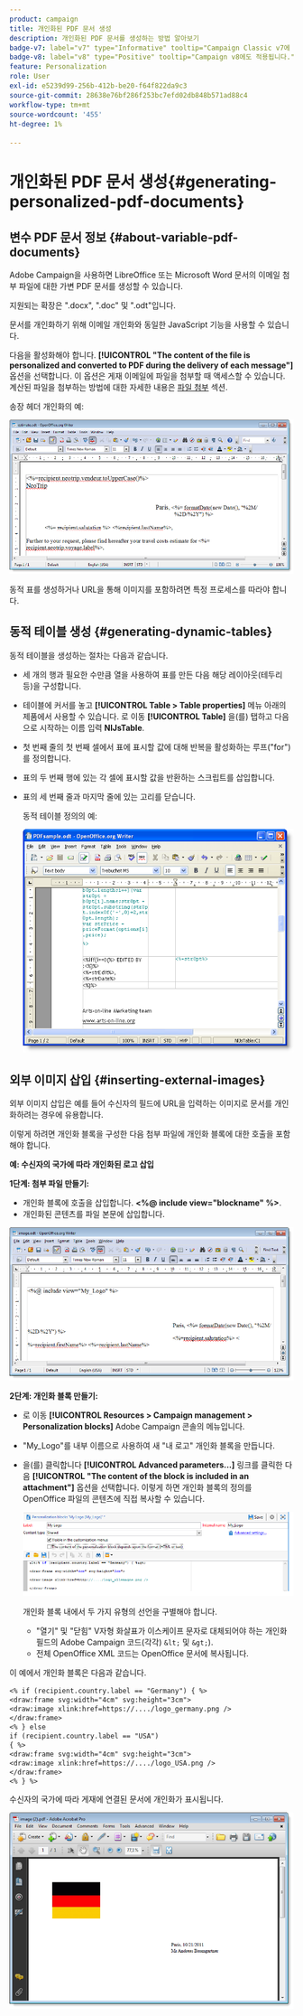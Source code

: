 ```yaml
---
product: campaign
title: 개인화된 PDF 문서 생성
description: 개인화된 PDF 문서를 생성하는 방법 알아보기
badge-v7: label="v7" type="Informative" tooltip="Campaign Classic v7에 적용"
badge-v8: label="v8" type="Positive" tooltip="Campaign v8에도 적용됩니다."
feature: Personalization
role: User
exl-id: e5239d99-256b-412b-be20-f64f822da9c3
source-git-commit: 28638e76bf286f253bc7efd02db848b571ad88c4
workflow-type: tm+mt
source-wordcount: '455'
ht-degree: 1%

---
```


# 개인화된 PDF 문서 생성{#generating-personalized-pdf-documents}

## 변수 PDF 문서 정보 {#about-variable-pdf-documents}

Adobe Campaign을 사용하면 LibreOffice 또는 Microsoft Word 문서의 이메일 첨부 파일에 대한 가변 PDF 문서를 생성할 수 있습니다.

지원되는 확장은 &quot;.docx&quot;, &quot;.doc&quot; 및 &quot;.odt&quot;입니다.

문서를 개인화하기 위해 이메일 개인화와 동일한 JavaScript 기능을 사용할 수 있습니다.

다음을 활성화해야 합니다. **[!UICONTROL "The content of the file is personalized and converted to PDF during the delivery of each message"]** 옵션을 선택합니다. 이 옵션은 게재 이메일에 파일을 첨부할 때 액세스할 수 있습니다. 계산된 파일을 첨부하는 방법에 대한 자세한 내용은 [파일 첨부](attaching-files.md) 섹션.

송장 헤더 개인화의 예:

![](assets/s_ncs_pdf_simple.png)

동적 표를 생성하거나 URL을 통해 이미지를 포함하려면 특정 프로세스를 따라야 합니다.

## 동적 테이블 생성 {#generating-dynamic-tables}

동적 테이블을 생성하는 절차는 다음과 같습니다.

* 세 개의 행과 필요한 수만큼 열을 사용하여 표를 만든 다음 해당 레이아웃(테두리 등)을 구성합니다.
* 테이블에 커서를 놓고 **[!UICONTROL Table > Table properties]** 메뉴 아래의 제품에서 사용할 수 있습니다. 로 이동 **[!UICONTROL Table]** 을(를) 탭하고 다음으로 시작하는 이름 입력 **NlJsTable**.
* 첫 번째 줄의 첫 번째 셀에서 표에 표시할 값에 대해 반복을 활성화하는 루프(&quot;for&quot;)를 정의합니다.
* 표의 두 번째 행에 있는 각 셀에 표시할 값을 반환하는 스크립트를 삽입합니다.
* 표의 세 번째 줄과 마지막 줄에 있는 고리를 닫습니다.

  동적 테이블 정의의 예:

  ![](assets/s_ncs_pdf_table.png)

## 외부 이미지 삽입 {#inserting-external-images}

외부 이미지 삽입은 예를 들어 수신자의 필드에 URL을 입력하는 이미지로 문서를 개인화하려는 경우에 유용합니다.

이렇게 하려면 개인화 블록을 구성한 다음 첨부 파일에 개인화 블록에 대한 호출을 포함해야 합니다.

**예: 수신자의 국가에 따라 개인화된 로고 삽입**

**1단계: 첨부 파일 만들기:**

* 개인화 블록에 호출을 삽입합니다. **&lt;%@ include view=&quot;blockname&quot; %>**.
* 개인화된 콘텐츠를 파일 본문에 삽입합니다.

![](assets/s_ncs_open_office_blocdeperso.png)

**2단계: 개인화 블록 만들기:**

* 로 이동 **[!UICONTROL Resources > Campaign management > Personalization blocks]** Adobe Campaign 콘솔의 메뉴입니다.
* &quot;My_Logo&quot;를 내부 이름으로 사용하여 새 &quot;내 로고&quot; 개인화 블록을 만듭니다.
* 을(를) 클릭합니다 **[!UICONTROL Advanced parameters...]** 링크를 클릭한 다음 **[!UICONTROL "The content of the block is included in an attachment"]** 옵션을 선택합니다. 이렇게 하면 개인화 블록의 정의를 OpenOffice 파일의 콘텐츠에 직접 복사할 수 있습니다.

  ![](assets/s_ncs_pdf_bloc_option.png)

  개인화 블록 내에서 두 가지 유형의 선언을 구별해야 합니다.

   * &quot;열기&quot; 및 &quot;닫힘&quot; V자형 화살표가 이스케이프 문자로 대체되어야 하는 개인화 필드의 Adobe Campaign 코드(각각) `&lt;` 및 `&gt;`).
   * 전체 OpenOffice XML 코드는 OpenOffice 문서에 복사됩니다.

이 예에서 개인화 블록은 다음과 같습니다.

```
<% if (recipient.country.label == "Germany") { %>
<draw:frame svg:width="4cm" svg:height="3cm">
<draw:image xlink:href=https://..../logo_germany.png />
</draw:frame>
<% } else
if (recipient.country.label == "USA")
{ %>
<draw:frame svg:width="4cm" svg:height="3cm">
<draw:image xlink:href=https://..../logo_USA.png />
</draw:frame>
<% } %>
```

수신자의 국가에 따라 게재에 연결된 문서에 개인화가 표시됩니다.

![](assets/s_ncs_pdf_result.png)
